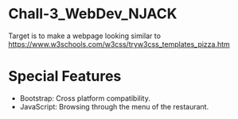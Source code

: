 # Chall-3_WebDev_NJACK
Target is to make a webpage looking similar to https://www.w3schools.com/w3css/tryw3css_templates_pizza.htm

# Special Features
- Bootstrap: Cross platform compatibility.
- JavaScript: Browsing through the menu of the restaurant. 
